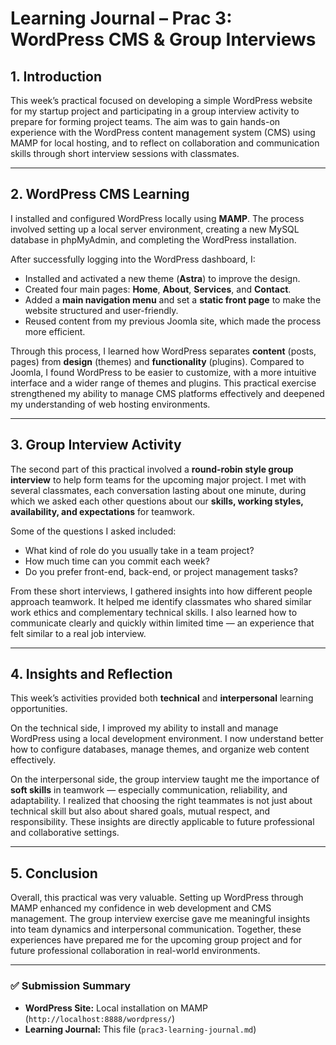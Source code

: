 # Learning Journal – Prac 3: WordPress CMS & Group Interviews

## 1. Introduction
This week’s practical focused on developing a simple WordPress website for my startup project and participating in a group interview activity to prepare for forming project teams. The aim was to gain hands-on experience with the WordPress content management system (CMS) using MAMP for local hosting, and to reflect on collaboration and communication skills through short interview sessions with classmates.

---

## 2. WordPress CMS Learning
I installed and configured WordPress locally using **MAMP**. The process involved setting up a local server environment, creating a new MySQL database in phpMyAdmin, and completing the WordPress installation.

After successfully logging into the WordPress dashboard, I:
- Installed and activated a new theme (**Astra**) to improve the design.
- Created four main pages: **Home**, **About**, **Services**, and **Contact**.
- Added a **main navigation menu** and set a **static front page** to make the website structured and user-friendly.
- Reused content from my previous Joomla site, which made the process more efficient.

Through this process, I learned how WordPress separates **content** (posts, pages) from **design** (themes) and **functionality** (plugins). Compared to Joomla, I found WordPress to be easier to customize, with a more intuitive interface and a wider range of themes and plugins. This practical exercise strengthened my ability to manage CMS platforms effectively and deepened my understanding of web hosting environments.

---

## 3. Group Interview Activity
The second part of this practical involved a **round-robin style group interview** to help form teams for the upcoming major project. I met with several classmates, each conversation lasting about one minute, during which we asked each other questions about our **skills, working styles, availability, and expectations** for teamwork.

Some of the questions I asked included:
- What kind of role do you usually take in a team project?
- How much time can you commit each week?
- Do you prefer front-end, back-end, or project management tasks?

From these short interviews, I gathered insights into how different people approach teamwork. It helped me identify classmates who shared similar work ethics and complementary technical skills. I also learned how to communicate clearly and quickly within limited time — an experience that felt similar to a real job interview.

---

## 4. Insights and Reflection
This week’s activities provided both **technical** and **interpersonal** learning opportunities.

On the technical side, I improved my ability to install and manage WordPress using a local development environment. I now understand better how to configure databases, manage themes, and organize web content effectively.

On the interpersonal side, the group interview taught me the importance of **soft skills** in teamwork — especially communication, reliability, and adaptability. I realized that choosing the right teammates is not just about technical skill but also about shared goals, mutual respect, and responsibility. These insights are directly applicable to future professional and collaborative settings.

---

## 5. Conclusion
Overall, this practical was very valuable. Setting up WordPress through MAMP enhanced my confidence in web development and CMS management. The group interview exercise gave me meaningful insights into team dynamics and interpersonal communication. Together, these experiences have prepared me for the upcoming group project and for future professional collaboration in real-world environments.

---

### ✅ Submission Summary
- **WordPress Site:** Local installation on MAMP (`http://localhost:8888/wordpress/`)
- **Learning Journal:** This file (`prac3-learning-journal.md`)
